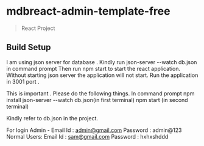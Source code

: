 # mdbreact-admin-template-free

> React Project

## Build Setup

I am using json server for database .
Kindly run json-server --watch db.json in command prompt
Then run npm start to start the react application.
Without starting json server the application will not start.
Run the application in 3001 port .


This is important . Please do the following things.
In command prompt
npm install
json-server --watch db.json(in first terminal)
npm start (in second terminal)

Kindly refer to db.json in the project.

For login
Admin -
Email Id : admin@gmail.com
Password : admin@123
Normal Users:
Email Id : sam@gmail.com
Password : hxhxshddd

